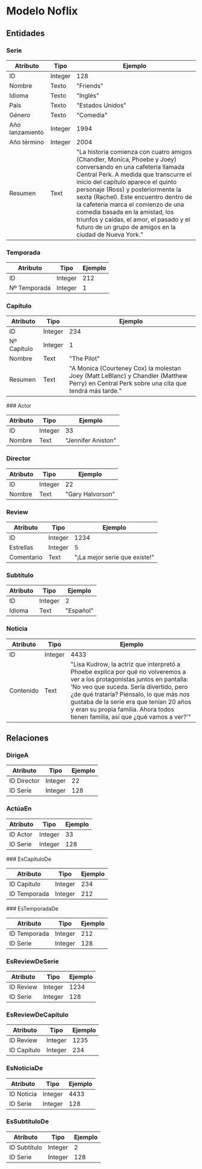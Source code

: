 # Modelo Noflix

## Entidades

### Serie
| Atributo | Tipo | Ejemplo |
|-----------------|---------|--------------------------------------------------------------------------------------------------------------------------------------------------------------------------------------------------------------------------------------------------------------------------------------------------------------------------------------------------------------------------------------------------------------------------------------------------------|
| ID | Integer | 128 |
| Nombre | Texto | "Friends" |
| Idioma | Texto | "Inglés" |
| País | Texto | "Estados Unidos" |
| Género | Texto | "Comedia" |
| Año lanzamiento | Integer | 1994 |
| Año término | Integer | 2004 |
| Resumen | Text | "La historia comienza con cuatro amigos (Chandler, Monica, Phoebe y Joey) conversando en una cafetería llamada Central Perk. A medida que transcurre el inicio del capítulo aparece el quinto personaje (Ross) y posteriormente la sexta (Rachel). Este encuentro dentro de la cafetería marca el comienzo de una comedia basada en la amistad, los triunfos y caídas, el amor, el pasado y el futuro de un grupo de amigos en la ciudad de Nueva York." |

### Temporada

| Atributo     | Tipo    | Ejemplo |
|--------------|---------|---------|
| ID           | Integer | 212     |
| Nº Temporada | Integer | 1       |

### Capítulo

| Atributo | Tipo | Ejemplo |
|-------------|---------|------------------------------------------------------------------------------------------------------------------------------------------|
| ID | Integer | 234 |
| Nº Capítulo | Integer | 1 |
| Nombre | Text | "The Pilot" |
| Resumen | Text | "A Monica (Courteney Cox) la molestan Joey (Matt LeBlanc) y Chandler (Matthew Perry) en Central Perk sobre una cita que tendrá más tarde." |

### Actor

| Atributo | Tipo    | Ejemplo          |
|----------|---------|------------------|
| ID       | Integer | 33               |
| Nombre   | Text    | "Jennifer Aniston" |

### Director


| Atributo | Tipo    | Ejemplo          |
|----------|---------|------------------|
| ID       | Integer | 22               |
| Nombre   | Text    | "Gary Halvorson"   |

### Review

| Atributo   | Tipo    | Ejemplo                     |
|------------|---------|-----------------------------|
| ID         | Integer | 1234                        |
| Estrellas  | Integer | 5                           |
| Comentario | Text    | "¡La mejor serie que existe!" |

### Subtítulo

| Atributo | Tipo    | Ejemplo |
|----------|---------|---------|
| ID       | Integer | 2       |
| Idioma   | Text    | "Español" |

### Noticia

| Atributo | Tipo | Ejemplo |
|-----------|---------|------------------------------------------------------------------------------------------------------------------------------------------------------------------------------------------------------------------------------------------------------------------------------------------------------------------------------------------------------|
| ID | Integer | 4433 |
| Contenido | Text | "Lisa Kudrow, la actriz que interpretó a Phoebe explica por qué no volveremos a ver a los protagonistas juntos en pantalla: 'No veo que suceda. Sería divertido, pero ¿de qué trataría? Piénsalo, lo que más nos gustaba de la serie era que tenían 20 años y eran su propia familia. Ahora todos tienen familia, así que ¿qué vamos a ver?'" |

## Relaciones

### DirigeA

| Atributo    | Tipo    | Ejemplo |
|-------------|---------|---------|
| ID Director | Integer | 22      |
| ID Serie    | Integer | 128     |

### ActúaEn

| Atributo | Tipo    | Ejemplo |
|----------|---------|---------|
| ID Actor | Integer | 33      |
| ID Serie | Integer | 128     |

### EsCapítuloDe

| Atributo     | Tipo    | Ejemplo |
|--------------|---------|---------|
| ID Capítulo  | Integer | 234     |
| ID Temporada | Integer | 212     |

### EsTemporadaDe

| Atributo     | Tipo    | Ejemplo |
|--------------|---------|---------|
| ID Temporada | Integer | 212     |
| ID Serie     | Integer | 128     |

### EsReviewDeSerie

| Atributo     | Tipo    | Ejemplo |
|--------------|---------|---------|
| ID Review | Integer    | 1234    |
| ID Serie     | Integer | 128     |

### EsReviewDeCapítulo

| Atributo     | Tipo    | Ejemplo |
|--------------|---------|---------|
| ID Review    | Integer | 1235    |
| ID Capítulo  | Integer | 234     |

### EsNoticiaDe

| Atributo     | Tipo    | Ejemplo |
|--------------|---------|---------|
| ID Noticia   | Integer | 4433    |
| ID Serie     | Integer | 128     |

### EsSubtítuloDe

| Atributo     | Tipo    | Ejemplo |
|--------------|---------|---------|
| ID Subtítulo | Integer | 2       |
| ID Serie     | Integer | 128     |
